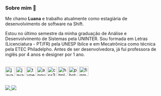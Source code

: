 ### Sobre mim 👋

Me chamo **Luana** e trabalho atualmente como estagiária de desenvolvimento de software na Shift. 

Estou no último semestre da minha graduação de Análise e Desenvolvimento de Sistemas pela UNINTER. Sou formada em Letras (Licenciatura - PT/FR) pela UNESP Ibilce e em Mecatrônica como técnica pela ETEC Philadelpho. Antes de ser desenvolvedora, já fui professora de inglês por 4 anos e designer por 1 ano.

<br>

<div style="display:inline_block">
  <img align="center" alt="java" height="30" width="30" src="https://cdn.jsdelivr.net/gh/devicons/devicon/icons/java/java-original.svg">
  <img align="center" alt="javascript" height="30" width="30" src="https://cdn.jsdelivr.net/gh/devicons/devicon/icons/javascript/javascript-original.svg">  
  <img align="center" alt="typescript" height="30" width="30" src="https://cdn.jsdelivr.net/gh/devicons/devicon/icons/typescript/typescript-original.svg">  
  <img align="center" alt="angular" height="30" width="30" src="https://cdn.jsdelivr.net/gh/devicons/devicon/icons/angularjs/angularjs-original.svg">
  <img align="center" alt="css3" height="30" width="30" src="https://cdn.jsdelivr.net/gh/devicons/devicon/icons/css3/css3-original.svg">  
  <img align="center" alt="html5" height="30" width="30" src="https://cdn.jsdelivr.net/gh/devicons/devicon/icons/html5/html5-original.svg">
  <img align="center" alt="photoshop" height="30" width="30" src="https://cdn.jsdelivr.net/gh/devicons/devicon/icons/photoshop/photoshop-plain.svg">  
  <img align="center" alt="figma" height="30" width="30" src="https://cdn.jsdelivr.net/gh/devicons/devicon/icons/figma/figma-original.svg">  

</div>

##

<a href="https://www.linkedin.com/in/luana-vieira-machado/" ><img src="https://img.shields.io/badge/LinkedIn-0077B5?style=for-the-badge&logo=linkedin&logoColor=white">
<a href="mailto:luanavimachado@gmail.com" ><img src="https://img.shields.io/badge/Gmail-D14836?style=for-the-badge&logo=gmail&logoColor=white">
